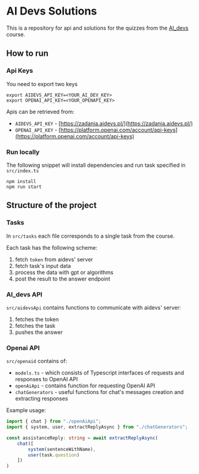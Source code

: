 AI Devs Solutions
=================

This is a repository for api and solutions for the quizzes 
from the [AI_devs](https://www.aidevs.pl/) course.

## How to run


### Api Keys

You need to export two keys

```shell
export AIDEVS_API_KEY=<YOUR_AI_DEV_KEY>
export OPENAI_API_KEY=<YOUR_OPENAPI_KEY>
```

Apis can be retrieved from:
- `AIDEVS_API_KEY` - [https://zadania.aidevs.pl/](https://zadania.aidevs.pl/)
- `OPENAI_API_KEY` - [https://platform.openai.com/account/api-keys](https://platform.openai.com/account/api-keys)

### Run locally

The following snippet will install dependencies and
run task specified in `src/index.ts`

```shell
npm install
npm run start
```

## Structure of the project

### Tasks

In `src/tasks` each file corresponds to a single task from the course.

Each task has the following scheme:
1. fetch `token` from aidevs' server
2. fetch task's input data
3. process the data with gpt or algorithms
4. post the result to the answer endpoint

### AI_devs API

`src/aidevsApi` contains functions to communicate with aidevs' server:
1. fetches the token
2. fetches the task
3. pushes the answer

### Openai API

`src/openaid` contains of:
- `models.ts` - which consists of Typescript interfaces of requests and responses to OpenAI API
- `openAiApi` - contains function for requesting OpenAI API
- `chatGenerators` - useful functions for chat's messages creation and extracting responses

Example usage:

```typescript
import { chat } from "./openAiApi";
import { system, user, extractReplyAsync } from "./chatGenerators";

const assistanceReply: string = await extractReplyAsync(
    chat([
        system(sentenceWithName),
        user(task.question)
    ])
)
```